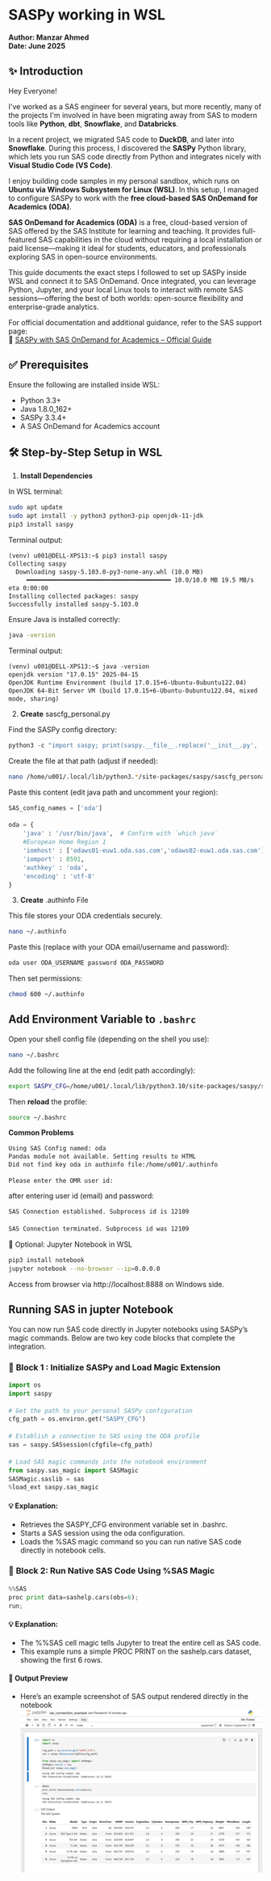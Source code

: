 # SASPy working in WSL

**Author:  Manzar Ahmed**</br>
**Date: June 2025**

## ✨ Introduction

Hey Everyone!

I've worked as a SAS engineer for several years, but more recently, many of the projects I'm involved in have been migrating away from SAS to modern tools like **Python**, **dbt**, **Snowflake**, and **Databricks**.

In a recent project, we migrated SAS code to **DuckDB**, and later into **Snowflake**. During this process, I discovered the **SASPy** Python library, which lets you run SAS code directly from Python and integrates nicely with **Visual Studio Code (VS Code)**.

I enjoy building code samples in my personal sandbox, which runs on **Ubuntu via Windows Subsystem for Linux (WSL)**. In this setup, I managed to configure SASPy to work with the **free cloud-based SAS OnDemand for Academics (ODA)**.

**SAS OnDemand for Academics (ODA)** is a free, cloud-based version of SAS offered by the SAS Institute for learning and teaching. It provides full-featured SAS capabilities in the cloud without requiring a local installation or paid license—making it ideal for students, educators, and professionals exploring SAS in open-source environments.

This guide documents the exact steps I followed to set up SASPy inside WSL and connect it to SAS OnDemand. Once integrated, you can leverage Python, Jupyter, and your local Linux tools to interact with remote SAS sessions—offering the best of both worlds: open-source flexibility and enterprise-grade analytics.

For official documentation and additional guidance, refer to the SAS support page:  
🔗 [SASPy with SAS OnDemand for Academics – Official Guide](https://support.sas.com/ondemand/saspy.html)


## ✅ Prerequisites
Ensure the following are installed inside WSL:
* Python 3.3+
* Java 1.8.0_162+
* SASPy 3.3.4+
* A SAS OnDemand for Academics account

## 🛠️ Step-by-Step Setup in WSL
1. **Install Dependencies**

In WSL terminal:
```bash
sudo apt update
sudo apt install -y python3 python3-pip openjdk-11-jdk
pip3 install saspy
```

Terminal output:
```terminal
(venv) u001@DELL-XPS13:~$ pip3 install saspy
Collecting saspy
  Downloading saspy-5.103.0-py3-none-any.whl (10.0 MB)
     ━━━━━━━━━━━━━━━━━━━━━━━━━━━━━━━━━━━━━━━━ 10.0/10.0 MB 19.5 MB/s eta 0:00:00
Installing collected packages: saspy
Successfully installed saspy-5.103.0
```

Ensure Java is installed correctly:

```bash
java -version
```
Terminal output:
```terminal
(venv) u001@DELL-XPS13:~$ java -version
openjdk version "17.0.15" 2025-04-15
OpenJDK Runtime Environment (build 17.0.15+6-Ubuntu-0ubuntu122.04)
OpenJDK 64-Bit Server VM (build 17.0.15+6-Ubuntu-0ubuntu122.04, mixed mode, sharing)
```

2. **Create** sascfg_personal.py

Find the SASPy config directory:

```py
python3 -c "import saspy; print(saspy.__file__.replace('__init__.py', 'sascfg_personal.py'))"
```

Create the file at that path (adjust if needed):

```bash
nano /home/u001/.local/lib/python3.*/site-packages/saspy/sascfg_personal.py
```

Paste this content (edit java path and uncomment your region):
```python
SAS_config_names = ['oda']

oda = {
    'java' : '/usr/bin/java',  # Confirm with `which java`
    #European Home Region 1
    'iomhost' : ['odaws01-euw1.oda.sas.com','odaws02-euw1.oda.sas.com'],
    'iomport' : 8591,
    'authkey' : 'oda',
    'encoding' : 'utf-8'
}
```

3. **Create** .authinfo File

This file stores your ODA credentials securely.
```bash
nano ~/.authinfo
```

Paste this (replace with your ODA email/username and password):
```bash
oda user ODA_USERNAME password ODA_PASSWORD
```

Then set permissions:
```bash
chmod 600 ~/.authinfo
```


## **Add Environment Variable to** `.bashrc`
Open your shell config file (depending on the shell you use):
```bash
nano ~/.bashrc
```
Add the following line at the end (edit path accordingly):
```bash
export SASPY_CFG=/home/u001/.local/lib/python3.10/site-packages/saspy/sascfg_personal.py
```
Then **reload** the profile:
```bash
source ~/.bashrc
```


**Common Problems**

```terminal
Using SAS Config named: oda
Pandas module not available. Setting results to HTML
Did not find key oda in authinfo file:/home/u001/.authinfo

Please enter the OMR user id: 
```


after entering user id (email) and password:

```bash
SAS Connection established. Subprocess id is 12109

SAS Connection terminated. Subprocess id was 12109
```

🧪 Optional: Jupyter Notebook in WSL

```bash
pip3 install notebook
jupyter notebook --no-browser --ip=0.0.0.0


```

Access from browser via http://localhost:8888 on Windows side.


## **Running SAS** in jupter Notebook
You can now run SAS code directly in Jupyter notebooks using SASPy’s magic commands. Below are two key code blocks that complete the integration.

### 🧱 **Block 1** : Initialize SASPy and Load Magic Extension
```python
import os
import saspy

# Get the path to your personal SASPy configuration
cfg_path = os.environ.get("SASPY_CFG")

# Establish a connection to SAS using the ODA profile
sas = saspy.SASsession(cfgfile=cfg_path)

# Load SAS magic commands into the notebook environment
from saspy.sas_magic import SASMagic
SASMagic.saslib = sas
%load_ext saspy.sas_magic
```

#### 💡 Explanation:
* Retrieves the SASPY_CFG environment variable set in .bashrc.
* Starts a SAS session using the oda configuration.
* Loads the %SAS magic command so you can run native SAS code directly in notebook cells.

### 🧾 **Block 2**: Run Native SAS Code Using %SAS Magic
```python
%%SAS
proc print data=sashelp.cars(obs=6);
run;
```
#### 💡 Explanation:
* The %%SAS cell magic tells Jupyter to treat the entire cell as SAS code.
* This example runs a simple PROC PRINT on the sashelp.cars dataset, showing the first 6 rows.

#### 📸 Output Preview
* Here’s an example screenshot of SAS output rendered directly in the notebook
![Notebook SASPy Test](markdown_images/notebook-saspy-test.jpg)

